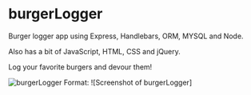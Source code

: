 # burgerLogger

Burger logger app using Express, Handlebars, ORM,  MYSQL and Node.

Also has a bit of JavaScript, HTML, CSS and jQuery.

Log your favorite burgers and devour them!

![burgerLogger](/assets/images/burgerLogger.png)
Format: ![Screenshot of burgerLogger]
